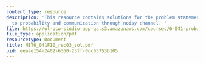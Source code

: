 ```yaml
---
content_type: resource
description: 'This resource contains solutions for the problem statements related
  to probability and communication through noisy channel. '
file: https://ol-ocw-studio-app-qa.s3.amazonaws.com/courses/6-041-probabilistic-systems-analysis-and-applied-probability-fall-2010/eeaae1542402636023ff0cc63753b105_MIT6_041F10_rec03_sol.pdf
file_type: application/pdf
resourcetype: Document
title: MIT6_041F10_rec03_sol.pdf
uid: eeaae154-2402-6360-23ff-0cc63753b105
---
```

